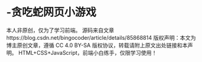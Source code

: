 # -贪吃蛇网页小游戏
本人非原创，仅为了学习前端。
源码来自文章https://blog.csdn.net/bingocoder/article/details/85868814
版权声明：本文为博主原创文章，遵循 CC 4.0 BY-SA 版权协议，转载请附上原文出处链接和本声明。
HTML+CSS+JavaScript，前端小白练手，仅限学习使用！
